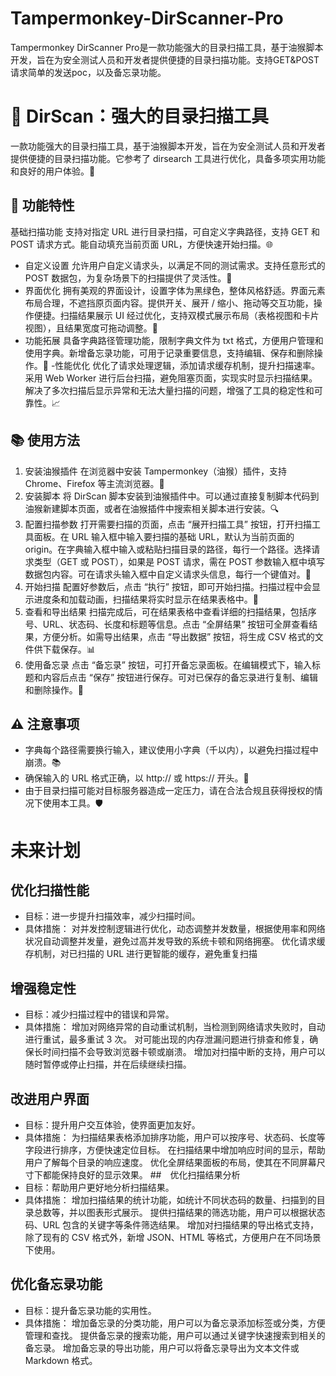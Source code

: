 # Tampermonkey-DirScanner-Pro
Tampermonkey DirScanner Pro是一款功能强大的目录扫描工具，基于油猴脚本开发，旨在为安全测试人员和开发者提供便捷的目录扫描功能。支持GET&amp;POST请求简单的发送poc，以及备忘录功能。

# 🎯 DirScan：强大的目录扫描工具
一款功能强大的目录扫描工具，基于油猴脚本开发，旨在为安全测试人员和开发者提供便捷的目录扫描功能。它参考了 dirsearch 工具进行优化，具备多项实用功能和良好的用户体验。🚀
## 🌟 功能特性
基础扫描功能
支持对指定 URL 进行目录扫描，可自定义字典路径，支持 GET 和 POST 请求方式。能自动填充当前页面 URL，方便快速开始扫描。🌐
- 自定义设置
  允许用户自定义请求头，以满足不同的测试需求。支持任意形式的 POST 数据包，为复杂场景下的扫描提供了灵活性。🔧
- 界面优化
  拥有美观的界面设计，设置字体为黑绿色，整体风格舒适。界面元素布局合理，不遮挡原页面内容。提供开关、展开 / 缩小、拖动等交互功能，操作便捷。扫描结果展示 UI 经过优化，支持双模式展示布局（表格视图和卡片视图），且结果宽度可拖动调整。🎨
- 功能拓展
  具备字典路径管理功能，限制字典文件为 txt 格式，方便用户管理和使用字典。新增备忘录功能，可用于记录重要信息，支持编辑、保存和删除操作。📝
-性能优化
  优化了请求处理逻辑，添加请求缓存机制，提升扫描速率。采用 Web Worker 进行后台扫描，避免阻塞页面，实现实时显示扫描结果。解决了多次扫描后显示异常和无法大量扫描的问题，增强了工具的稳定性和可靠性。📈

## 📚 使用方法
1. 安装油猴插件
在浏览器中安装 Tampermonkey（油猴）插件，支持 Chrome、Firefox 等主流浏览器。🔧
2. 安装脚本
将 DirScan 脚本安装到油猴插件中。可以通过直接复制脚本代码到油猴新建脚本页面，或者在油猴插件中搜索相关脚本进行安装。🔍
3. 配置扫描参数
打开需要扫描的页面，点击 “展开扫描工具” 按钮，打开扫描工具面板。在 URL 输入框中输入要扫描的基础 URL，默认为当前页面的 origin。在字典输入框中输入或粘贴扫描目录的路径，每行一个路径。选择请求类型（GET 或 POST），如果是 POST 请求，需在 POST 参数输入框中填写数据包内容。可在请求头输入框中自定义请求头信息，每行一个键值对。📝
4. 开始扫描
配置好参数后，点击 “执行” 按钮，即可开始扫描。扫描过程中会显示进度条和加载动画，扫描结果将实时显示在结果表格中。🏃
5. 查看和导出结果
扫描完成后，可在结果表格中查看详细的扫描结果，包括序号、URL、状态码、长度和标题等信息。点击 “全屏结果” 按钮可全屏查看结果，方便分析。如需导出结果，点击 “导出数据” 按钮，将生成 CSV 格式的文件供下载保存。📊
6. 使用备忘录
点击 “备忘录” 按钮，可打开备忘录面板。在编辑模式下，输入标题和内容后点击 “保存” 按钮进行保存。可对已保存的备忘录进行复制、编辑和删除操作。📝

## ⚠️ 注意事项
- 字典每个路径需要换行输入，建议使用小字典（千以内），以避免扫描过程中崩溃。📚
- 确保输入的 URL 格式正确，以 http:// 或 https:// 开头。🔗
- 由于目录扫描可能对目标服务器造成一定压力，请在合法合规且获得授权的情况下使用本工具。🛡️

# 未来计划
## 优化扫描性能
- 目标：进一步提升扫描效率，减少扫描时间。
- 具体措施：
  对并发控制逻辑进行优化，动态调整并发数量，根据使用率和网络状况自动调整并发量，避免过高并发导致的系统卡顿和网络拥塞。
  优化请求缓存机制，对已扫描的 URL 进行更智能的缓存，避免重复扫描
## 增强稳定性
- 目标：减少扫描过程中的错误和异常。
- 具体措施：
  增加对网络异常的自动重试机制，当检测到网络请求失败时，自动进行重试，最多重试 3 次。
  对可能出现的内存泄漏问题进行排查和修复，确保长时间扫描不会导致浏览器卡顿或崩溃。
  增加对扫描中断的支持，用户可以随时暂停或停止扫描，并在后续继续扫描。
## 改进用户界面
- 目标：提升用户交互体验，使界面更加友好。
- 具体措施：
  为扫描结果表格添加排序功能，用户可以按序号、状态码、长度等字段进行排序，方便快速定位目标。
  在扫描结果中增加响应时间的显示，帮助用户了解每个目录的响应速度。
  优化全屏结果面板的布局，使其在不同屏幕尺寸下都能保持良好的显示效果。
##　优化扫描结果分析
- 目标：帮助用户更好地分析扫描结果。
- 具体措施：
  增加扫描结果的统计功能，如统计不同状态码的数量、扫描到的目录总数等，并以图表形式展示。
  提供扫描结果的筛选功能，用户可以根据状态码、URL 包含的关键字等条件筛选结果。
  增加对扫描结果的导出格式支持，除了现有的 CSV 格式外，新增 JSON、HTML 等格式，方便用户在不同场景下使用。
## 优化备忘录功能
- 目标：提升备忘录功能的实用性。
- 具体措施：
  增加备忘录的分类功能，用户可以为备忘录添加标签或分类，方便管理和查找。
  提供备忘录的搜索功能，用户可以通过关键字快速搜索到相关的备忘录。
  增加备忘录的导出功能，用户可以将备忘录导出为文本文件或 Markdown 格式。
